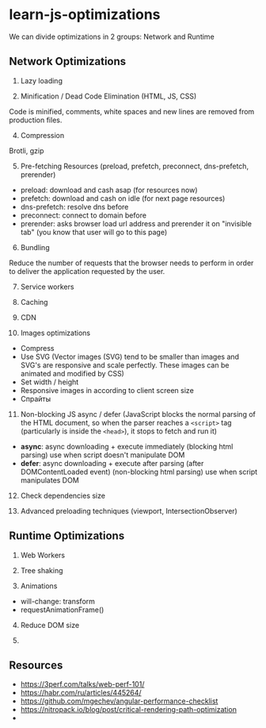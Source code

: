 # learn-js-optimizations

We can divide optimizations in 2 groups: Network and Runtime

## Network Optimizations ##

1. Lazy loading

2. Minification / Dead Code Elimination (HTML, JS, CSS)

Code is minified, comments, white spaces and new lines are removed from production files.

4. Compression

Brotli, gzip

5. Pre-fetching Resources (preload, prefetch, preconnect, dns-prefetch, prerender)
- preload: download and cash asap (for resources now)
- prefetch: download and cash on idle (for next page resources)
- dns-prefetch: resolve dns before
- preconnect: connect to domain before
- prerender: asks browser load url address and prerender it on "invisible tab" (you know that user will go to this page)


6. Bundling

Reduce the number of requests that the browser needs to perform in order to deliver the application requested by the user.

7. Service workers

8. Caching

9. CDN

10. Images optimizations
- Compress
- Use SVG (Vector images (SVG) tend to be smaller than images and SVG's are responsive and scale perfectly. These images can be animated and modified by CSS)
- Set width / height
- Responsive images in according to client screen size
- Спрайты

11. Non-blocking JS
async / defer (JavaScript blocks the normal parsing of the HTML document, so when the parser reaches a `<script>` tag (particularly is inside the `<head>`), it stops to fetch and run it)
- **async**: async downloading + execute immediately (blocking html parsing)
    use when script doesn't manipulate DOM
- **defer**: async downloading + execute after parsing (after DOMContentLoaded event) (non-blocking html parsing)
    use when script manipulates DOM

12. Check dependencies size

13. Advanced preloading techniques (viewport, IntersectionObserver)


## Runtime Optimizations ##

1. Web Workers

2. Tree shaking

3. Animations
- will-change: transform
- requestAnimationFrame()

4. Reduce DOM size

5. 




## Resources
- https://3perf.com/talks/web-perf-101/
- https://habr.com/ru/articles/445264/
- https://github.com/mgechev/angular-performance-checklist
- https://nitropack.io/blog/post/critical-rendering-path-optimization
- 
